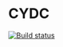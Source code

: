 # CYDC

[![Build status](https://ci.appveyor.com/api/projects/status/q46ww66rhyfdmmst?svg=true)](https://ci.appveyor.com/project/sdcb/cydc)
